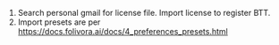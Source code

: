 1. Search personal gmail for license file. Import license to register BTT.
2. Import presets are per https://docs.folivora.ai/docs/4_preferences_presets.html
